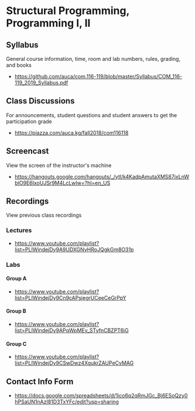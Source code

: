 # Structural Programming, Programming I, II

## Syllabus

General course information, time, room and lab numbers, rules, grading, and
books

* <https://github.com/auca/com.116-119/blob/master/Syllabus/COM_116-119_2019_Syllabus.pdf>

## Class Discussions

For announcements, student questions and student answers to get the
participation grade

* <https://piazza.com/auca.kg/fall2018/com116118>

## Screencast

View the screen of the instructor's machine

* <https://hangouts.google.com/hangouts/_/ytl/k4KadpAmutaXMS87ixLnWblO9E6IxoUJSr9M4LcLwIw=?hl=en_US>

## Recordings

View previous class recordings

### Lectures

* <https://www.youtube.com/playlist?list=PLIWindejDy9A9UDXGNyHRoJQgkGm8O31p>

### Labs

#### Group A

* <https://www.youtube.com/playlist?list=PLIWindejDy9Cn9cAPsjegrUCeeCeGrPpY>

#### Group B

* <https://www.youtube.com/playlist?list=PLIWindejDy9APqWpMEy_STyfnCBZPT6iG>

#### Group C

* <https://www.youtube.com/playlist?list=PLIWindejDy9CSwDwz4XgukrZAUPeCvMAG>

## Contact Info Form

* <https://docs.google.com/spreadsheets/d/1ico6q2qRmJGc_Bj6ESoQzy0hPSaUN1nAzI81D3TxYFc/edit?usp=sharing>
